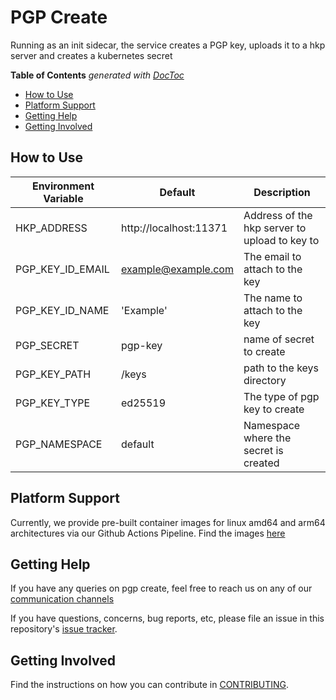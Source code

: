 # PGP Create
Running as an init sidecar, the service creates a PGP key, uploads it to a hkp server and creates a kubernetes secret

<!-- START doctoc generated TOC please keep comment here to allow auto update -->
<!-- DON'T EDIT THIS SECTION, INSTEAD RE-RUN doctoc TO UPDATE -->
**Table of Contents**  *generated with [DocToc](https://github.com/thlorenz/doctoc)*

- [How to Use](#how-to-use)
- [Platform Support](#platform-support)
- [Getting Help](#getting-help)
- [Getting Involved](#getting-involved)

<!-- END doctoc generated TOC please keep comment here to allow auto update -->
## How to Use

| Environment Variable | Default                | Description                                   |
|----------------------|------------------------|-----------------------------------------------|
| HKP_ADDRESS          | http://localhost:11371 | Address of the hkp server to upload to key to |
| PGP_KEY_ID_EMAIL     | example@example.com    | The email to attach to the key                |
| PGP_KEY_ID_NAME      | 'Example'              | The name to attach to the key                 |
| PGP_SECRET           | pgp-key                | name of secret to create                      |
| PGP_KEY_PATH         | /keys                  | path to the keys directory                    |
| PGP_KEY_TYPE         | ed25519                | The type of pgp key to create                 |
| PGP_NAMESPACE        | default                | Namespace where the secret is created         |


## Platform Support

Currently, we provide pre-built container images for linux amd64 and arm64 architectures via our Github Actions Pipeline. Find the images [here](https://hub.docker.com/r/dbomproject/pgp-create)

## Getting Help

If you have any queries on pgp create, feel free to reach us on any of our [communication channels](https://github.com/DBOMproject/community/blob/master/COMMUNICATION.md) 

If you have questions, concerns, bug reports, etc, please file an issue in this repository's [issue tracker](https://github.com/DBOMproject/pgp-create/issues).

## Getting Involved

Find the instructions on how you can contribute in [CONTRIBUTING](CONTRIBUTING.md).
